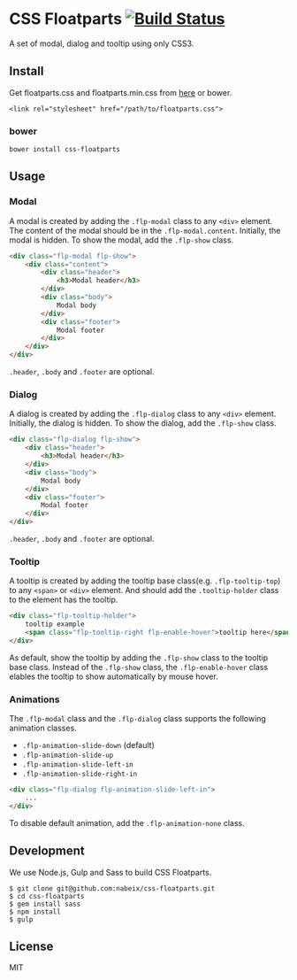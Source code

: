 # CSS Floatparts [![Build Status](https://travis-ci.org/nabeix/css-floatparts.svg?branch=master)](https://travis-ci.org/nabeix/css-floatparts)

A set of modal, dialog and tooltip using only CSS3.

## Install

Get floatparts.css and floatparts.min.css from [here](https://github.com/nabeix/css-floatparts/tree/master/build) or bower.

```
<link rel="stylesheet" href="/path/to/floatparts.css">
```

### bower

```
bower install css-floatparts
```

## Usage

### Modal

A modal is created by adding the `.flp-modal` class to any `<div>` element.
The content of the modal should be in the `.flp-modal.content`.
Initially, the modal is hidden. To show the modal, add the `.flp-show` class.

```html
<div class="flp-modal flp-show">
    <div class="content">
        <div class="header">
            <h3>Modal header</h3>
        </div>
        <div class="body">
            Modal body
        </div>
        <div class="footer">
            Modal footer
        </div>
    </div>
</div>

```

`.header`, `.body` and `.footer` are optional.

### Dialog

A dialog is created by adding the `.flp-dialog` class to any `<div>` element.
Initially, the dialog is hidden. To show the dialog, add the `.flp-show` class.

```html
<div class="flp-dialog flp-show">
    <div class="header">
        <h3>Modal header</h3>
    </div>
    <div class="body">
        Modal body
    </div>
    <div class="footer">
        Modal footer
    </div>
</div>

```

`.header`, `.body` and `.footer` are optional.

### Tooltip

A tooltip is created by adding the tooltip base class(e.g. `.flp-tooltip-top`) to any `<span>` or `<div>` element.
And should add the `.tooltip-holder` class to the element has the tooltip.

```html
<div class="flp-tooltip-holder">
    tooltip example
    <span class="flp-tooltip-right flp-enable-hover">tooltip here</span>
</div>
```

As default, show the tooltip by adding the `.flp-show` class to the tooltip base class.
Instead of the `.flp-show` class, the `.flp-enable-hover` class elables the tooltip to show automatically by mouse hover.

### Animations

The `.flp-modal` class and the `.flp-dialog` class supports the following animation classes.

* `.flp-animation-slide-down` (default)
* `.flp-animation-slide-up`
* `.flp-animation-slide-left-in`
* `.flp-animation-slide-right-in`

```html
<div class="flp-dialog flp-animation-slide-left-in">
    ...
</div>

```

To disable default animation, add the `.flp-animation-none` class.

## Development

We use Node.js, Gulp and Sass to build CSS Floatparts.

```
$ git clone git@github.com:nabeix/css-floatparts.git
$ cd css-floatparts
$ gem install sass
$ npm install
$ gulp
```

## License

MIT